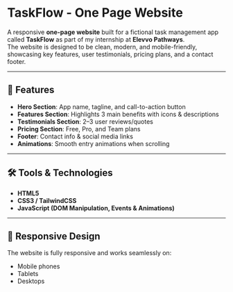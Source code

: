 # TaskFlow - One Page Website

A responsive **one-page website** built for a fictional task management app called **TaskFlow** as part of my internship at **Elevvo Pathways**.  
The website is designed to be clean, modern, and mobile-friendly, showcasing key features, user testimonials, pricing plans, and a contact footer.

---

## 🚀 Features
- **Hero Section**: App name, tagline, and call-to-action button  
- **Features Section**: Highlights 3 main benefits with icons & descriptions  
- **Testimonials Section**: 2–3 user reviews/quotes  
- **Pricing Section**: Free, Pro, and Team plans  
- **Footer**: Contact info & social media links  
- **Animations**: Smooth entry animations when scrolling  

---

## 🛠️ Tools & Technologies
- **HTML5**  
- **CSS3 / TailwindCSS**  
- **JavaScript (DOM Manipulation, Events & Animations)**  

---

## 📱 Responsive Design
The website is fully responsive and works seamlessly on:
- Mobile phones  
- Tablets  
- Desktops  


